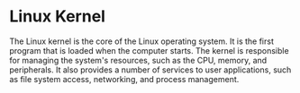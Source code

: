 
# Linux Kernel

The Linux kernel is the core of the Linux operating system. It is the first program that is loaded when the computer starts. The kernel is responsible for managing the system's resources, such as the CPU, memory, and peripherals. It also provides a number of services to user applications, such as file system access, networking, and process management.
